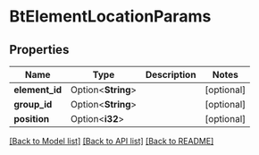 # BtElementLocationParams

## Properties

Name | Type | Description | Notes
------------ | ------------- | ------------- | -------------
**element_id** | Option<**String**> |  | [optional]
**group_id** | Option<**String**> |  | [optional]
**position** | Option<**i32**> |  | [optional]

[[Back to Model list]](../README.md#documentation-for-models) [[Back to API list]](../README.md#documentation-for-api-endpoints) [[Back to README]](../README.md)


